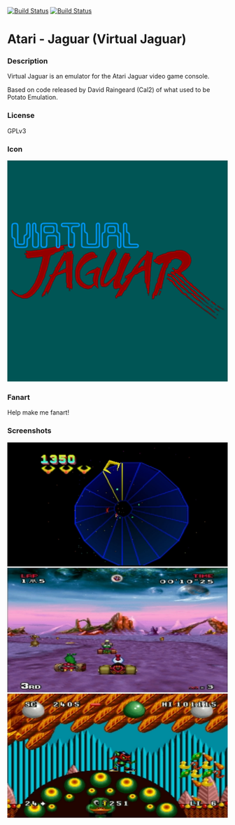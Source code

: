 [![Build Status](https://travis-ci.org/kodi-game/game.libretro.virtualjaguar.svg?branch=master)](https://travis-ci.org/kodi-game/game.libretro.virtualjaguar)
[![Build Status](https://ci.appveyor.com/api/projects/status/github/kodi-game/game.libretro.virtualjaguar?svg=true)](https://ci.appveyor.com/project/kodi-game/game-libretro-virtualjaguar)

# Atari - Jaguar (Virtual Jaguar)

### Description

Virtual Jaguar is an emulator for the Atari Jaguar video game console.

Based on code released by David Raingeard (Cal2) of what used to be Potato Emulation.

### License

GPLv3

### Icon

![Icon](game.libretro.virtualjaguar/resources/icon.png)

### Fanart

Help make me fanart!

### Screenshots

![Screenshot](game.libretro.virtualjaguar/resources/screenshot-01.jpg)
![Screenshot](game.libretro.virtualjaguar/resources/screenshot-02.jpg)
![Screenshot](game.libretro.virtualjaguar/resources/screenshot-03.jpg)
